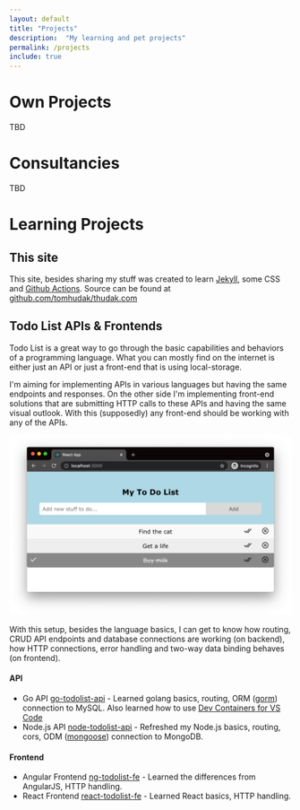 ```yaml
---
layout: default
title: "Projects"
description:  "My learning and pet projects"
permalink: /projects
include: true
---
```


# Own Projects

TBD

# Consultancies

TBD

# Learning Projects

## This site

This site, besides sharing my stuff was created to learn [Jekyll](https://jekyllrb.com/), some CSS and [Github Actions](https://github.com/features/actions). Source can be found at [github.com/tomhudak/thudak.com](https://github.com/tomhudak/thudak.com)

## Todo List APIs & Frontends

Todo List is a great way to go through the basic capabilities and behaviors of a programming language. What you can mostly find on the internet is either just an API or just a front-end that is using local-storage. 

I'm aiming for implementing APIs in various languages but having the same endpoints and responses. On the other side I'm implementing front-end solutions that are submitting HTTP calls to these APIs and having the same visual outlook. With this (supposedly) any front-end should be working with any of the APIs.

[![Todo list frontend](/assets/todolist.png)](/assets/todolist.png)

With this setup, besides the language basics, I can get to know how routing, CRUD API endpoints and database connections are working (on backend), how HTTP connections, error handling and two-way data binding behaves (on frontend).

#### API

- Go API [go-todolist-api](https://github.com/tomhudak/go-todolist-api) - Learned golang basics, routing, ORM ([gorm](https://gorm.io/)) connection to MySQL. Also learned how to use [Dev Containers for VS Code](/blog/2021-11-16-containerize-your-development-environment-with-visual-studio-code/)
- Node.js API [node-todolist-api](https://github.com/tomhudak/node-todolist-api) - Refreshed my Node.js basics, routing, cors, ODM ([mongoose](https://mongoosejs.com/)) connection to MongoDB.

#### Frontend

- Angular Frontend [ng-todolist-fe](https://github.com/tomhudak/ng-todolist-fe) - Learned the differences from AngularJS, HTTP handling.
- React Frontend [react-todolist-fe](https://github.com/tomhudak/react-todolist-fe) - Learned React basics, HTTP handling.